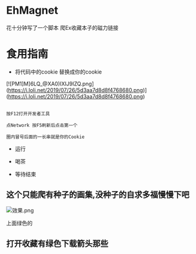 # EhMagnet

花十分钟写了一个脚本 爬Ex收藏本子的磁力链接

# 食用指南
 - 将代码中的cookie 替换成你的cookie
 
 [![PM1]M]6LQ_@XA0)IXIJ9IZQ.png](https://i.loli.net/2019/07/26/5d3aa7d8d8f4768680.png)](https://i.loli.net/2019/07/26/5d3aa7d8d8f4768680.png)
 ```

按F12打开开发者工具

点Network 按F5刷新后点击第一个

圈内冒号后面的一长串就是你的Cookie
```
 - 运行

 - 喝茶

 - 等待结束

## 这个只能爬有种子的画集,没种子的自求多福慢慢下吧
![效果.png](https://i.loli.net/2019/07/26/5d3aa75a4547f50374.png)

上面绿色的
## 打开收藏有绿色下载箭头那些
